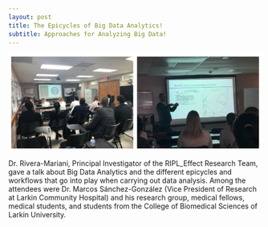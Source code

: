 ```yaml
---
layout: post
title: The Epicycles of Big Data Analytics!
subtitle: Approaches for Analyzing Big Data!
---
```



<img src="/img/LCH_GME_Presentation.jpg" alt="Talk about Big Data Analytics" class="inline"/>

Dr. Rivera-Mariani, Principal Investigator of the RIPL_Effect Research Team, gave a talk about Big Data Analytics and the different epicycles and workflows that go into play when carrying out data analysis. Among the attendees were Dr. Marcos Sánchez-González (Vice President of Research at Larkin Community Hospital) and his research group, medical fellows, medical students, and students from the College of Biomedical Sciences of Larkin University.
